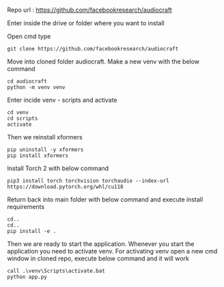 

Repo url : https://github.com/facebookresearch/audiocraft

Enter inside the drive or folder where you want to install

Open cmd type 
```
git clone https://github.com/facebookresearch/audiocraft
```

Move into cloned folder audiocraft. Make a new venv with the below command

```
cd audiocraft
python -m venv venv
```

Enter incide venv - scripts and activate

```
cd venv
cd scripts
activate
```

Then we reinstall xformers
```
pip uninstall -y xformers
pip install xformers
```

Install Torch 2 with below command

```
pip3 install torch torchvision torchaudio --index-url https://download.pytorch.org/whl/cu118
```

Return back into main folder with below command and execute install requirements

```
cd..
cd..
pip install -e .
```

Then we are ready to start the application. Whenever you start the application you need to activate venv. For activating venv open a new cmd window in cloned repo, execute below command and it will work
```
call .\venv\Scripts\activate.bat
python app.py
```

